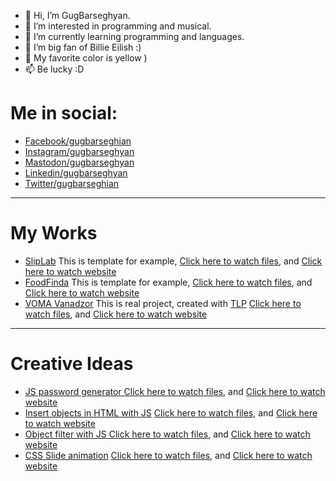 - 👋 Hi, I’m GugBarseghyan.
- 👀 I’m interested in programming and musical.
- 🌱 I’m currently learning programming and languages.
- 💞️ I’m big fan of Billie Eilish :)
- 💛 My favorite color is yellow )
- 📫 Be lucky :D

<h1>Me in social:</h1>
<ul>
  <li><a target="_blank" href="https://www.facebook.com/gugbarseghian">Facebook/gugbarseghian</a></li>
  <li><a target="_blank" href="https://www.instagram.com/gugbarseghyan">Instagram/gugbarseghyan</a></li>
  <li><a target="_blank" href="https://mastodon.social/web/@gugbarseghyan">Mastodon/gugbarseghyan</a></li>
  <li><a target="_blank" href="https://www.linkedin.com/in/gugbarseghyan/">Linkedin/gugbarseghyan</a></li>
  <li><a target="_blank" href="https://twitter.com/gugbarseghian">Twitter/gugbarseghian</a></li>
</ul>

<hr>

<h1>My Works</h1>
<ul>
  <li><u>SlipLab</u> This is template for example, <a target="_blank" href="https://github.com/GugBarseghyan/SlipLab">Click here to watch files</a>, and <a target="_blank" href="https://gugbarseghyan.github.io/SlipLab/">Click here to watch website</a></li>
  <li><u>FoodFinda</u> This is template for example, <a target="_blank" href="https://github.com/GugBarseghyan/FoodFinda">Click here to watch files</a>, and <a target="_blank" href="https://gugbarseghyan.github.io/FoodFinda/">Click here to watch website</a></li>
  <li><u>VOMA Vanadzor</u> This is real project, created with <a target="_blank" href="https://www.facebook.com/TechnologyLearningPlanet/">TLP</a> <a target="_blank" href="https://github.com/GugBarseghyan/VOMA_Vanadzor">Click here to watch files</a>, and <a href="https://gugbarseghyan.github.io/VOMA_Vanadzor/">Click here to watch website</a></li>
</ul>

<hr>

<h1>Creative Ideas</h1>
<ul>
  <li><u>JS password generator </u> <a target="_blank" href="https://github.com/GugBarseghyan/password-template">Click here to watch files</a>, and <a href="https://gugbarseghyan.github.io/password-template/">Click here to watch website</a></li>
  
  <li><u>Insert objects in HTML with JS</u> <a target="_blank" href="https://github.com/GugBarseghyan/Insert-object-from-JS-to-HTML">Click here to watch files</a>, and <a target="_blank" href="https://gugbarseghyan.github.io/Insert-object-from-JS-to-HTML/">Click here to watch website</a></li>
  
  <li><u>Object filter with JS </u><a target="_blank" href="https://github.com/GugBarseghyan/JS-Filter">Click here to watch files</a>, and <a target="_blank" href="https://gugbarseghyan.github.io/JS-Filter/">Click here to watch website</a></li>
  
  <li><u>CSS Slide animation</u> <a target="_blank" href="https://github.com/GugBarseghyan/webkit-slide-animation">Click here to watch files</a>, and <a href="https://gugbarseghyan.github.io/webkit-slide-animation/">Click here to watch website</a></li>
</ul>
